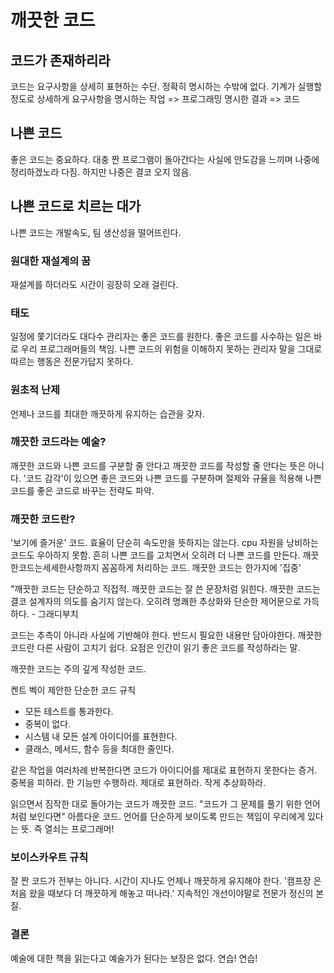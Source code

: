 # 깨끗한 코드
## 코드가 존재하리라
코드는 요구사항을 상세히 표현하는 수단. 정확히 명시하는 수밖에 없다.
기계가 실행할 정도로 상세하게 요구사항을 명시하는 작업 => 프로그래밍
명시한 결과 => 코드

## 나쁜 코드
좋은 코드는 중요하다.
대충 짠 프로그램이 돌아간다는 사실에 안도감을 느끼며 나중에 정리하겠노라 다짐.
하지만 나중은 결코 오지 않음.

## 나쁜 코드로 치르는 대가
나쁜 코드는 개발속도, 팀 생산성을 떨어뜨린다. 

### 원대한 재설계의 꿈
재설계를 하더라도 시간이 굉장히 오래 걸린다. 

### 태도
일정에 쫓기더라도 대다수 관리자는 좋은 코드를 원한다.
좋은 코드를 사수하는 일은 바로 우리 프로그래머들의 책임.
나쁜 코드의 위험을 이해하지 못하는 관리자 말을 그대로 따르는 행동은 전문가답지 못하다.

### 원초적 난제
언제나 코드를 최대한 깨끗하게 유지하는 습관을 갖자.

### 깨끗한 코드라는 예술?
깨끗한 코드와 나쁜 코드를 구분할 줄 안다고 깨끗한 코드를 작성할 줄 안다는 뜻은 아니다.
'코드 감각'이 있으면 좋은 코드와 나쁜 코드를 구분하며 절제와 규율을 적용해 나쁜 코드를 좋은 코드로 바꾸는 전략도 파악.

### 깨끗한 코드란?
'보기에 즐거운' 코드.
효율이 단순히 속도만을 뜻하지는 않는다. cpu 자원을 낭비하는 코드도 우아하지 못함.
흔히 나쁜 코드를 고치면서 오히려 더 나쁜 코드를 만든다.
깨끗한코드는세세한사항까지 꼼꼼하게 처리하는 코드.
깨끗한 코드는 한가지에 '집중' 

"깨끗한 코드는 단순하고 직접적. 깨끗한 코드는 잘 쓴 문장처럼 읽힌다. 깨끗한 코드는 결코 설계자의 의도를
숨기지 않는다. 오히려 명쾌한 추상화와 단순한 제어문으로 가득하다. - 그래디부치

코드는 추측이 아니라 사실에 기반해야 한다. 반드시 필요한 내용만 담아야한다.
깨끗한 코드란 다른 사람이 고치기 쉽다. 요점은 인간이 읽기 좋은 코드를 작성하라는 말.

깨끗한 코드는 주의 깊게 작성한 코드. 

켄트 벡이 제안한 단순한 코드 규칙
- 모든 테스트를 통과한다.
- 중복이 없다.
- 시스템 내 모든 설계 아이디어를 표현한다.
- 클래스, 메서드, 함수 등을 최대한 줄인다.

같은 작업을 여러차례 반복한다면 코드가 아이디어를 제대로 표현하지 못한다는 증거.
중복을 피하라. 한 기능만 수행하라. 제대로 표현하라. 작게 추상화하라.

읽으면서 짐작한 대로 돌아가는 코드가 깨끗한 코드. 
"코드가 그 문제를 풀기 위한 언어처럼 보인다면" 아름다운 코드. 
언어를 단순하게 보이도록 만드는 책임이 우리에게 있다는 뜻. 즉 열쇠는 프로그래머!

### 보이스카우트 규칙
잘 짠 코드가 전부는 아니다. 시간이 지나도 언제나 깨끗하게 유지해야 한다.
'캠프장 은 처음 왔을 때보다 더 깨끗하게 해놓고 떠나라.'
지속적인 개선이야말로 전문가 정신의 본질.

### 결론
예술에 대한 책을 읽는다고 예술가가 된다는 보장은 없다.
연습! 연습!








